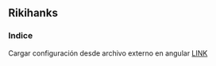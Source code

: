 ## Rikihanks
### Indice
Cargar configuración desde archivo externo en angular [LINK](https://rikihanks.github.io/IJustKeepGooglingStuffAndItKeepsWorking/configuracionExternaAngular)
